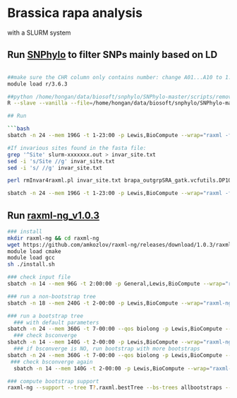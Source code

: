 # Brassica rapa analysis
with a SLURM system

## Run [SNPhylo](https://github.com/thlee/SNPhylo) to filter SNPs mainly based on LD
```bash

##make sure the CHR column only contains number: change A01...A10 to 1...10
module load r/3.6.3

##python /home/hongan/data/biosoft/snphylo/SNPhylo-master/scripts/remove_low_depth_genotype_data.py brapa_outgrpSRA_gatk.vcfutils.DP10MQ30.no4298.g0.1m0.05.SNP.vcf 5 5 > brapa_outgrpSRA_gatk.vcfutils.DP10MQ30.no4298.g0.1m0.05.SNP.flt.vcf
R --slave --vanilla --file=/home/hongan/data/biosoft/snphylo/SNPhylo-master/scripts/generate_snp_sequence.R --args -v brapa_outgrpSRA_gatk.vcfutils.DP10MQ30.no4298.g0.1m0.05.SNP.flt.vcf -l 0.1 -m 0.1 -M 0.1 -o brapa_outgrpSRA_gatk.vcfutils.DP10MQ30.no4298.g0.1m0.05.SNP.fltld -a 10 -t 14

## Run

```bash
sbatch -n 24 --mem 196G -t 1-23:00 -p Lewis,BioCompute --wrap="raxml -f a -x 12345 -p 12345 -# 100 -m ASC_GTRGAMMA --asc-corr=lewis -s brapa_outgrpSRA_gatk.vcfutils.DP10MQ30.g0.1m0.05.snphylo.fasta -n brapa_outgrp_asc -T 24"

#If invarious sites found in the fasta file:
grep '^Site' slurm-xxxxxxx.out > invar_site.txt
sed -i 's/Site //g' invar_site.txt
sed -i 's/ //g' invar_site.txt

perl rmInvar4raxml.pl invar_site.txt brapa_outgrpSRA_gatk.vcfutils.DP10MQ30.g0.1m0.05.snphylo.fasta brapa_outgrpSRA_gatk.vcfutils.DP10MQ30.g0.1m0.05.snphylo.var.fasta

sbatch -n 24 --mem 196G -t 1-23:00 -p Lewis,BioCompute --wrap="raxml -f a -x 12345 -p 12345 -# 100 -m ASC_GTRGAMMA --asc-corr=lewis -s brapa_outgrpSRA_gatk.vcfutils.DP10MQ30.g0.1m0.05.snphylo.var.fasta -n brapa_outgrp_asc -T 24"
```

## Run [raxml-ng_v1.0.3](https://github.com/amkozlov/raxml-ng) 

```bash
### install
mkdir raxml-ng && cd raxml-ng
wget https://github.com/amkozlov/raxml-ng/releases/download/1.0.3/raxml-ng_v1.0.3_linux_x86_64_MPI.zip
module load cmake
module load gcc
sh ./install.sh

### check input file
sbatch -n 14 --mem 96G -t 2:00:00 -p General,Lewis,BioCompute --wrap="raxml-ng --parse --msa brapa_outgrpSRA_gatk.vcfutils.DP10MQ30.no4298.g0.1m0.05.SNP.3.fa --model GTR+G --prefix T2"

### run a non-bootstrap tree
sbatch -n 18 --mem 240G -t 2-00:00 -p Lewis,BioCompute --wrap="raxml-ng --msa T2.raxml.rba --model GTR+G --prefix T3 --threads 18 --seed 2 --tree pars{25},rand{25}"

### run a bootstrap tree
  ### with default parameters
sbatch -n 24 --mem 360G -t 7-00:00 --qos biolong -p Lewis,BioCompute --wrap="raxml-ng --bootstrap --msa T2.raxml.rba --model GTR+G --prefix T4 --threads 24 --seed 2"
  ### check bsconverge
sbatch -n 14 --mem 140G -t 2-00:00 -p Lewis,BioCompute --wrap="raxml-ng --bsconverge --bs-trees T4.raxml.bootstraps --prefix T4check --seed 2 --threads 14 --bs-cutoff 0.03"
  ### if bsconverge is NO, run bootstrap with more bootstraps
sbatch -n 24 --mem 360G -t 7-00:00 --qos biolong -p Lewis,BioCompute --wrap="raxml-ng --bootstrap --msa T2.raxml.rba --model GTR+G --prefix T5 --threads 24 --seed 333 --bs-trees 200" 
 ### check bsconverge again
  sbatch -n 14 --mem 140G -t 2-00:00 -p Lewis,BioCompute --wrap="raxml-ng --bsconverge --bs-trees T4.raxml.bootstraps --prefix T5check --seed 2 --threads 14 --bs-cutoff 0.03"

### compute bootstrap support
raxml-ng --support --tree T?.raxml.bestTree --bs-trees allbootstraps --prefix T?+1 --threads 14 --bs-metric tbe
```
